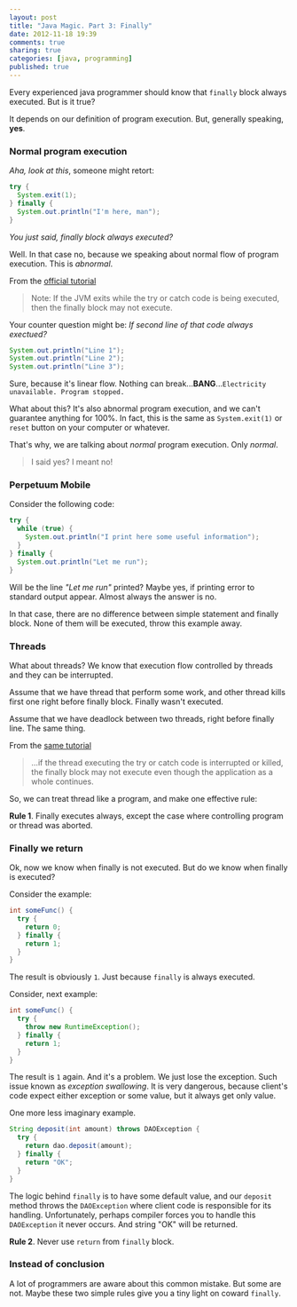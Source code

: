 ```yaml
---
layout: post
title: "Java Magic. Part 3: Finally"
date: 2012-11-18 19:39
comments: true
sharing: true
categories: [java, programming]
published: true
---
```


Every experienced java programmer should know that `finally` block always executed. But is it true?

<!-- more -->

It depends on our definition of program execution. But, generally speaking, **yes**.

### Normal program execution

*Aha, look at this*, someone might retort:

``` java
try {
  System.exit(1);
} finally {
  System.out.println("I'm here, man");
}
```

*You just said, finally block always executed?*

Well. In that case no, because we speaking about normal flow of program execution.
This is *abnormal*.

From the [official tutorial](http://docs.oracle.com/javase/tutorial/essential/exceptions/finally.html)

> Note: If the JVM exits while the try or catch code is being executed, then the finally block may not execute.

Your counter question might be: *If second line of that code always exectued?*

``` java
System.out.println("Line 1");
System.out.println("Line 2");
System.out.println("Line 3");
```

Sure, because it's linear flow. Nothing can break...**BANG**...`Electricity unavailable. Program stopped.`

What about this? It's also abnormal program execution, and we can't guarantee anything for 100%.
In fact, this is the same as `System.exit(1)` or `reset` button on your computer or whatever.

That's why, we are talking about *normal* program execution. Only *normal*.

> I said yes? I meant no!

### Perpetuum Mobile

Consider the following code:

``` java
try {
  while (true) {
    System.out.println("I print here some useful information");
  }
} finally {
  System.out.println("Let me run");
}
```

Will be the line *"Let me run"* printed? Maybe yes, if printing error to standard output appear. Almost always the answer is no.

In that case, there are no difference between simple statement and finally block. None of them will be executed, throw this example away.

### Threads

What about threads? We know that execution flow controlled by threads and they can be interrupted.

Assume that we have thread that perform some work, and other thread kills first one right before finally block. Finally wasn't executed.

Assume that we have deadlock between two threads, right before finally line. The same thing.

From the [same tutorial](http://docs.oracle.com/javase/tutorial/essential/exceptions/finally.html)

> ...if the thread executing the try or catch code is interrupted or killed, the finally block may not execute even though the application as a whole continues.

So, we can treat thread like a program, and make one effective rule:

**Rule 1**. Finally executes always, except the case where controlling program or thread was aborted.

### Finally we return

Ok, now we know when finally is not executed. But do we know when finally is executed?

Consider the example:

``` java
int someFunc() {
  try {
    return 0;
  } finally {
    return 1;
  }
}
```

The result is obviously `1`. Just because `finally` is always executed.

Consider, next example:

``` java
int someFunc() {
  try {
    throw new RuntimeException();
  } finally {
    return 1;
  }
}
```

The result is `1` again. And it's a problem. We just lose the exception.
Such issue known as *exception swallowing*. It is very dangerous, because client's code expect either exception or some value, but it always get only value.

One more less imaginary example.

``` java
String deposit(int amount) throws DAOException {
  try {
    return dao.deposit(amount);
  } finally {
    return "OK";
  }
}
```

The logic behind `finally` is to have some default value, and our `deposit` method throws the `DAOException` where client code is
responsible for its handling. Unfortunately, perhaps compiler forces you to handle this `DAOException` it never occurs. And string "OK" will be returned.

**Rule 2**. Never use `return` from `finally` block.

### Instead of conclusion

A lot of programmers are aware about this common mistake. But some are not.
Maybe these two simple rules give you a tiny light on coward `finally`.
